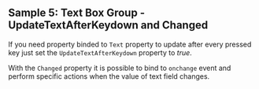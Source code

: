 ## Sample 5: Text Box Group - UpdateTextAfterKeydown and Changed

If you need property binded to `Text` property to update after every pressed key just set the `UpdateTextAfterKeydown` property to *true*.

With the `Changed` property it is possible to bind to `onchange` event and perform specific actions when the value of text field changes.
